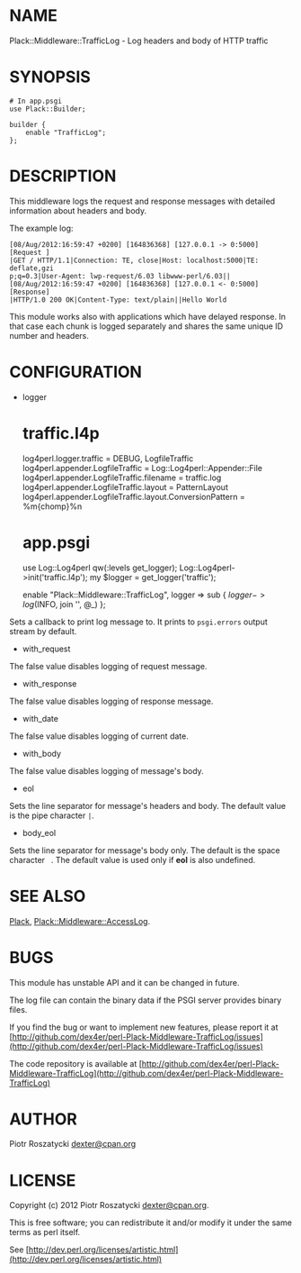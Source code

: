 # NAME

Plack::Middleware::TrafficLog - Log headers and body of HTTP traffic

# SYNOPSIS

    # In app.psgi
    use Plack::Builder;

    builder {
        enable "TrafficLog";
    };

# DESCRIPTION

This middleware logs the request and response messages with detailed
information about headers and body.

The example log:

    [08/Aug/2012:16:59:47 +0200] [164836368] [127.0.0.1 -> 0:5000] [Request ]
    |GET / HTTP/1.1|Connection: TE, close|Host: localhost:5000|TE: deflate,gzi
    p;q=0.3|User-Agent: lwp-request/6.03 libwww-perl/6.03||
    [08/Aug/2012:16:59:47 +0200] [164836368] [127.0.0.1 <- 0:5000] [Response]
    |HTTP/1.0 200 OK|Content-Type: text/plain||Hello World

This module works also with applications which have delayed response. In that
case each chunk is logged separately and shares the same unique ID number and
headers.

# CONFIGURATION

- logger

    # traffic.l4p
    log4perl.logger.traffic = DEBUG, LogfileTraffic
    log4perl.appender.LogfileTraffic = Log::Log4perl::Appender::File
    log4perl.appender.LogfileTraffic.filename = traffic.log
    log4perl.appender.LogfileTraffic.layout = PatternLayout
    log4perl.appender.LogfileTraffic.layout.ConversionPattern = %m{chomp}%n

    # app.psgi
    use Log::Log4perl qw(:levels get_logger);
    Log::Log4perl->init('traffic.l4p');
    my $logger = get_logger('traffic');

    enable "Plack::Middleware::TrafficLog",
        logger => sub { $logger->log($INFO, join '', @_) };

Sets a callback to print log message to. It prints to `psgi.errors` output
stream by default.

- with\_request

The false value disables logging of request message.

- with\_response

The false value disables logging of response message.

- with\_date

The false value disables logging of current date.

- with\_body

The false value disables logging of message's body.

- eol

Sets the line separator for message's headers and body. The default value is
the pipe character `|`.

- body\_eol

Sets the line separator for message's body only. The default is the space
character ` `. The default value is used only if __eol__ is also undefined.

# SEE ALSO

[Plack](http://search.cpan.org/perldoc?Plack), [Plack::Middleware::AccessLog](http://search.cpan.org/perldoc?Plack::Middleware::AccessLog).

# BUGS

This module has unstable API and it can be changed in future.

The log file can contain the binary data if the PSGI server provides binary
files.

If you find the bug or want to implement new features, please report it at
[http://github.com/dex4er/perl-Plack-Middleware-TrafficLog/issues](http://github.com/dex4er/perl-Plack-Middleware-TrafficLog/issues)

The code repository is available at
[http://github.com/dex4er/perl-Plack-Middleware-TrafficLog](http://github.com/dex4er/perl-Plack-Middleware-TrafficLog)

# AUTHOR

Piotr Roszatycki <dexter@cpan.org>

# LICENSE

Copyright (c) 2012 Piotr Roszatycki <dexter@cpan.org>.

This is free software; you can redistribute it and/or modify it under
the same terms as perl itself.

See [http://dev.perl.org/licenses/artistic.html](http://dev.perl.org/licenses/artistic.html)
